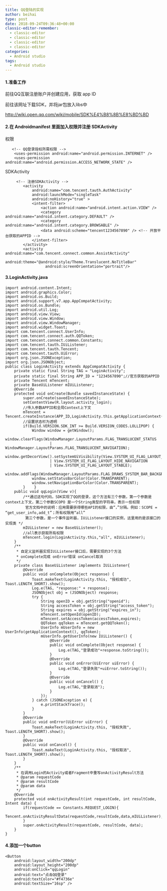 ```yaml
---
title: QQ登陆的实现
author: beihai
type: post
date: 2018-09-24T09:36:48+00:00
classic-editor-remember:
  - classic-editor
  - classic-editor
  - classic-editor
  - classic-editor
categories:
  - Android studio
tags:
  - Android studio
---
```

#### 1.准备工作

<!--more-->


  
前往QQ互联注册账户并创建应用，获取 app ID
  
前往该网址下载SDK，并将jar包放入libs中
  
<http://wiki.open.qq.com/wiki/mobile/SDK%E4%B8%8B%E8%BD%BD>

#### 2.在 Androidmanifest 里面加入权限并注册 SDKActivity

权限

<pre class="pure-highlightjs"><code class="java">   &lt;!-- QQ登录授权所需权限 --&gt;
    &lt;uses-permission android:name="android.permission.INTERNET" /&gt;
    &lt;uses-permission android:name="android.permission.ACCESS_NETWORK_STATE" /&gt;</code></pre>

SDKActivity

<pre class="pure-highlightjs"><code class="java">     &lt;!-- 注册SDKActivity --&gt;
        &lt;activity
            android:name="com.tencent.tauth.AuthActivity"
            android:launchMode="singleTask"
            android:noHistory="true" &gt;
            &lt;intent-filter&gt;
                &lt;action android:name="android.intent.action.VIEW" /&gt;
                &lt;category android:name="android.intent.category.DEFAULT" /&gt;
                &lt;category android:name="android.intent.category.BROWSABLE" /&gt;
                &lt;data android:scheme="tencent1234567890" /&gt; &lt;!-- 开放平台获取的APPID --&gt;
            &lt;/intent-filter&gt;
        &lt;/activity&gt;
        &lt;activity android:name="com.tencent.connect.common.AssistActivity"
                  android:theme="@android:style/Theme.Translucent.NoTitleBar"
                  android:screenOrientation="portrait"/&gt;</code></pre>

#### 3.LoginActivity.java

<pre class="pure-highlightjs"><code class="java">import android.content.Intent;
import android.graphics.Color;
import android.os.Build;
import android.support.v7.app.AppCompatActivity;
import android.os.Bundle;
import android.util.Log;
import android.view.View;
import android.view.Window;
import android.view.WindowManager;
import android.widget.Toast;
import com.tencent.connect.UserInfo;
import com.tencent.connect.auth.QQToken;
import com.tencent.connect.common.Constants;
import com.tencent.tauth.IUiListener;
import com.tencent.tauth.Tencent;
import com.tencent.tauth.UiError;
import org.json.JSONException;
import org.json.JSONObject;
public class LoginActivity extends AppCompatActivity {
    private static final String TAG = "LoginActivity";
    private static final String APP_ID = "1234567890";//官方获取的APPID
    private Tencent mTencent;
    private BaseUiListener mIUiListener;
    @Override
    protected void onCreate(Bundle savedInstanceState) {
        super.onCreate(savedInstanceState);
        setContentView(R.layout.activity_login);
        //传入参数APPID和全局Context上下文
        mTencent = Tencent.createInstance(APP_ID,LoginActivity.this.getApplicationContext());
        //设置状态栏为透明
        if(Build.VERSION.SDK_INT &gt;= Build.VERSION_CODES.LOLLIPOP) {
            Window window = getWindow();
            window.clearFlags(WindowManager.LayoutParams.FLAG_TRANSLUCENT_STATUS
                    | WindowManager.LayoutParams.FLAG_TRANSLUCENT_NAVIGATION);
            window.getDecorView().setSystemUiVisibility(View.SYSTEM_UI_FLAG_LAYOUT_FULLSCREEN
                    | View.SYSTEM_UI_FLAG_LAYOUT_HIDE_NAVIGATION
                    | View.SYSTEM_UI_FLAG_LAYOUT_STABLE);
            window.addFlags(WindowManager.LayoutParams.FLAG_DRAWS_SYSTEM_BAR_BACKGROUNDS);
            window.setStatusBarColor(Color.TRANSPARENT);
            window.setNavigationBarColor(Color.TRANSPARENT);
        }    }
    public void qqLogin(View v){
        /**通过这句代码，SDK实现了QQ的登录，这个方法有三个参数，第一个参数是context上下文，第二个参数SCOPO 是一个String类型的字符串，表示一些权限
         官方文档中的说明：应用需要获得哪些API的权限，由“，”分隔。例如：SCOPE = “get_user_info,add_t”；所有权限用“all”
         第三个参数，是一个事件监听器，IUiListener接口的实例，这里用的是该接口的实现类 */
        mIUiListener = new BaseUiListener();
        //all表示获取所有权限
        mTencent.login(LoginActivity.this,"all", mIUiListener);
    }
    /**
     * 自定义监听器实现IUiListener接口后，需要实现的3个方法
     * onComplete完成 onError错误 onCancel取消
     */
    private class BaseUiListener implements IUiListener{
        @Override
        public void onComplete(Object response) {
            Toast.makeText(LoginActivity.this, "授权成功", Toast.LENGTH_SHORT).show();
            Log.e(TAG, "response:" + response);
            JSONObject obj = (JSONObject) response;
            try {
                String openID = obj.getString("openid");
                String accessToken = obj.getString("access_token");
                String expires = obj.getString("expires_in");
                mTencent.setOpenId(openID);
                mTencent.setAccessToken(accessToken,expires);
                QQToken qqToken = mTencent.getQQToken();
                UserInfo mUserInfo = new UserInfo(getApplicationContext(), qqToken);
                mUserInfo.getUserInfo(new IUiListener() {
                    @Override
                    public void onComplete(Object response) {
                        Log.e(TAG,"登录成功"+response.toString());
                    }
                    @Override
                    public void onError(UiError uiError) {
                        Log.e(TAG,"登录失败"+uiError.toString());
                    }
                    @Override
                    public void onCancel() {
                        Log.e(TAG,"登录取消");
                    }
                });
            } catch (JSONException e) {
                e.printStackTrace();
            }
        }
        @Override
        public void onError(UiError uiError) {
            Toast.makeText(LoginActivity.this, "授权失败", Toast.LENGTH_SHORT).show();
        }
        @Override
        public void onCancel() {
            Toast.makeText(LoginActivity.this, "授权取消", Toast.LENGTH_SHORT).show();
        }
    }
    /**
     * 在调用Login的Activity或者Fragment中重写onActivityResult方法
     * @param requestCode
     * @param resultCode
     * @param data
     */
    @Override
    protected void onActivityResult(int requestCode, int resultCode, Intent data) {
        if(requestCode == Constants.REQUEST_LOGIN){
            Tencent.onActivityResultData(requestCode,resultCode,data,mIUiListener);
        }
        super.onActivityResult(requestCode, resultCode, data);
    }
}</code></pre>

#### 4.添加一个button

<pre class="pure-highlightjs"><code class="java">&lt;Button
    android:layout_width="200dp"
    android:layout_height="200dp"
    android:onClick="qqLogin"
    android:text="点击QQ登录"
    android:textColor="#f4736e"
    android:textSize="16sp" /&gt;</code></pre>

&nbsp;
  
&nbsp;